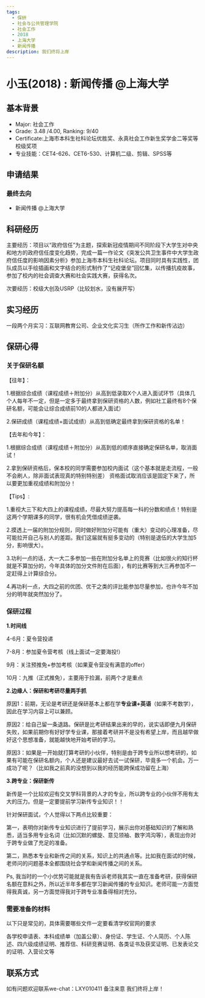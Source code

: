 ```yaml
---
tags:
  - 保研
  - 社会与公共管理学院
  - 社会工作
  - 2018
  - 上海大学
  - 新闻传播
description: 我们终将上岸
---
```


# 小玉(2018) : 新闻传播 @上海大学

## 基本背景

- Major: 社会工作
- Grade: 3.48 /4.00, Ranking: 9/40
- Certificate:上海市本科生社科论坛优胜奖、永真社会工作新生奖学金二等奖等校级奖项
- 专业技能：CET4-626、CET6-530、计算机二级、剪辑、SPSS等

## 申请结果

### 最终去向

- 新闻传播 @上海大学

## 科研经历

主要经历：项目以“政府信任”为主题，探索新冠疫情期间不同阶段下大学生对中央和地方的政府信任度变化趋势，完成一篇一作论文《突发公共卫生事件中大学生政府信任度的影响因素分析》参加上海市本科生社科论坛。项目同时具有实践性，团队成员以手绘插画和文字结合的形式制作了“记疫堡垒”回忆集，以传播抗疫故事，参加了校内的社会调查大赛和社会实践大赛，获得名次。

次要经历：校级大创及USRP（比较划水，没有展开写）

## 实习经历

一段两个月实习：互联网教育公司、企业文化实习生（所作工作和新传沾边）

## 保研心得

### 关于保研名额

【往年】：

1.根据综合成绩（课程成绩＋附加分）从高到低录取X个人进入面试环节（具体几个人每年不一定，但是一定多于最终拿到保研资格的人数，例如社工最终有8个保研名额，可能会让综合成绩前10的人都进入面试）

2.保研成绩（课程成绩+面试成绩）从高到低确定最终拿到保研资格的名单！

【去年和今年】：

1.根据综合成绩（课程成绩＋附加分）从高到低的顺序直接确定保研名单，取消面试！

2.拿到保研资格后，保本校的同学需要参加校内面试（这个基本就是走流程，一般不会刷人，除非面试表现真的特别特别差）
资格面试取消应该是固定下来了，所以要更加重视成绩和附加分！

【Tips】:

1.重视大三下和大四上的课程成绩，尽最大努力提高每一科的分数和绩点！特别是这两个学期课多的同学，很有机会凭借成绩逆袭。

2.摸透上一届的附加分规则，同时做好附加分可能有（重大）变动的心理准备，尽可能拉开自己与别人的差距。我们这届就有挺多变动的（特别是退伍的大学生加5分，影响很大）。

3.功利一点的话，大一大二多参加一些在附加分名单上的竞赛（比如很火的知行杯就是不算加分的，今年具体的加分文件附在后面），有的比赛等到大三再参加不一定赶得上计算综合分。

4.再功利一点，大四之前的优团、优干之类的评比能参加尽量参加，也许今年不加分的明年就突然加分了。

### 保研过程

**1.时间线**

4-6月：夏令营投递

7-8月：参加夏令营考核（线上面试一定要海投!）

9月：关注预推免+参加考核（如果夏令营没有满意的offer）

10月：九推（正式推免），主要用于捡漏，前两个才是重点

**2.边缘人：保研和考研尽量两手抓**

原因1：前期，无论是考研还是保研基本上都在学**专业课+英语**（如果不考数学），因此在学习内容上可以兼顾。

原因2：给自己留一条退路。保研是比考研结果出来的早的，说实话即便九月保研失败，如果前期你有好好学专业课，那接着考研并不是没有希望上岸，而且越早做好这个思想准备，就能越快地开始考研的学习。

原因3：如果是一开始就打算考研的小伙伴，特别是由于跨专业所以想考研的，如果有可能在保研名额内，个人还是建议最好去试一试保研，毕竟多一个机会。万一成功了呢？（比如我之前真的没想到以我的经历能跨保成功留在上海）

**3.跨专业：保研新传**

新传是一个比较欢迎有交叉学科背景的人才的专业，所以跨专业的小伙伴不用有太大的压力。但是一定要提前学习新传专业知识！！

针对保研面试，个人觉得以下两点比较重要：

第一，表明你对新传专业知识进行了提前学习，展示出你对基础知识的了解和熟悉，适当多用专业名词（比如沉默的螺旋、意见领袖、数字鸿沟等），表现出你对于跨专业做了充足的准备。

第二，熟悉本专业和新传之间的关系，知识上的共通点等。比如我在面试的时候，老师问的问题基本全都围绕社会学和新闻传播之间的关系。

Ps, 我当时的一个小优势可能就是我有告诉老师我其实一直在准备考研，获得保研名额在意料之外，所以近半年多都在学习新闻传播的专业知识。老师可能一方面觉得我真诚，另一方面觉得我对于跨专业准备得相对充分。

### 需要准备的材料

以下只是常见的，具体需要哪些文件一定要看清学校官网的要求

各学校申请表、本科成绩单（加盖公章）、身份证、学生证、个人简历、个人陈述、四六级成绩证明、推荐信、科研竞赛证明、各类证书及获奖证明、已发表论文的证明、入营论文等

## 联系方式

如有问题欢迎联系we-chat：LXY010411 备注来意
我们终将上岸！
